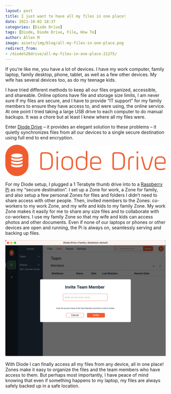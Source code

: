 ```yaml
---
layout: post
title: I just want to have all my files in one place!
date: 2021-10-02 18:37
categories: [Diode Drive]
tags: [Diode, Diode Drive, File, How To]
author: Allen M
image: assets/img/blog/all-my-files-in-one-place.png
redirect_from:
- /diode%20drive/all-my-files-in-one-place-21275/
---
```


If you’re like me, you have a lot of devices.  I have my work computer, family laptop, family desktop, phone, tablet, as well as a few other devices.  My wife has several devices too, as do my teenage kids.  

I have tried different methods to keep all our files organized, accessible, and shareable.  Online options have file and storage size limits, I am never sure if my files are secure, and I have to provide “IT support” for my family members to ensure they have access to, and were using, the online service.  At one point I tried taking a large USB drive to each computer to do manual backups.  It was a chore but at least I knew where all my files were.  

Enter [Diode Drive](/solutions/app/) – it provides an elegant solution to these problems – it quietly synchronizes files from all our devices to a single secure destination using full end to end encryption.

![](../assets/img/blog/diode_drive_logo.png)

For my Diode setup, I plugged a 1 Terabyte thumb drive into to a <a href="https://support.diode.io/article/d3eguu0pem-setup-diode-drive">Raspberry Pi</a> as my “secure destination”.  I set up a Zone for work, a Zone for family, and also setup a few personal Zones for files and folders I didn’t need to share access with other people.  Then, invited members to the Zones: co-workers to my work Zone, and my wife and kids to my family Zone.  My work Zone makes it easily for me to share any size files and to collaborate with co-workers.  I use my family Zone so that my wife and kids can access photos and other documents.  Even if none of our laptops or phones or other devices are open and running, the Pi is always on, seamlessly serving and backing up files. 

![](../assets/img/blog/all-my-files-invite-team-member.png)

With Diode I can finally access all my files from any device, all in one place!  Zones make it easy to organize the files and the team members who have access to them.  But perhaps most importantly, I have peace of mind knowing that even if something happens to my laptop, my files are always safely backed up in a safe location.
